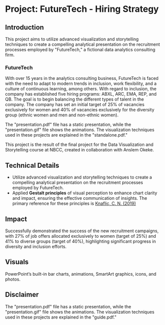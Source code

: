 # Project: FutureTech - Hiring Strategy

## Introduction

This project aims to utilize advanced visualization and storytelling techniques to create a compelling analytical 
presentation on the recruitment processes employed by "FutureTech," a fictional data analytics consulting firm.

### FutureTech

With over 15 years in the analytics consulting business, FutureTech is faced with the need to adapt to modern 
trends in inclusion, work flexibility, and a culture of continuous learning, among others. With regard to inclusion, 
the company has established five hiring programs: ABXL, ARC, EMA, REP, and QB. The goal is to begin balancing the 
different types of talent in the company. The company has set an initial target of 25% of vacancies exclusively 
for women and 40% of vacancies exclusively for the diversity group (ethnic women and men and non-ethnic women).

The "presentation.pdf" file has a static presentation, while the "presentation.gif" file shows the animations. 
The visualization techniques used in these projects are explained in the "standalone.pdf."

This project is the result of the final project for the Data Visualization and Storytelling course at NBCC, 
created in collaboration with Anslem Okeke.

## Technical Details
- Utilize advanced visualization and storytelling techniques to create a compelling analytical presentation on the recruitment processes 
employed by FutureTech.
- Applied **Gestalt principles** of visual perception to enhance chart clarity and impact, ensuring the effective communication of 
insights. The primary reference for these principles is [Knaflic, C. N. (2019)](https://www-oreilly-com.libproxy.nbcc.ca/library/view/storytelling-with-data/9781119002253/)

## Impact

Successfully demonstrated the success of the new recruitment campaigns, with 27% of job offers allocated exclusively to women (target of 25%) and 41% to diverse groups (target of 40%), highlighting significant progress in diversity and inclusion efforts.

## Visuals

PowerPoint’s built-in bar charts, animations, SmartArt graphics, icons, and photos. 


## Disclaimer
The "presentation.pdf" file has a static presentation, while the "presentation.gif" file shows the animations. 
The visualization techniques used in these projects are explained in the "guide.pdf."
